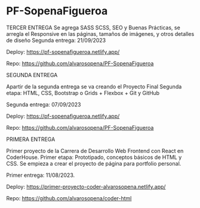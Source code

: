 # PF-SopenaFigueroa

TERCER ENTREGA
Se agrega SASS SCSS, SEO y Buenas Prácticas, se arregla el Responsive en las páginas, tamaños de imágenes, y otros detalles de diseño
Segunda entrega: 21/09/2023

Deploy: https://pf-sopenafigueroa.netlify.app/

Repo: https://github.com/alvarosopena/PF-SopenaFigueroa

SEGUNDA ENTREGA 

Apartir de la segunda entrega se va creando el Proyecto Final 
Segunda etapa: HTML, CSS, Bootstrap o Grids + Flexbox + Git y GitHub

Segunda entrega: 07/09/2023

Deploy: https://pf-sopenafigueroa.netlify.app/

Repo: https://github.com/alvarosopena/PF-SopenaFigueroa

PRIMERA ENTREGA 

Primer proyecto de la Carrera de Desarrollo Web Frontend con React en CoderHouse. 
Primer etapa: Prototipado, conceptos básicos de HTML y CSS. Se empieza a crear el proyecto de página para portfolio personal. 

Primer entrega: 11/08/2023. 

Deploy: https://primer-proyecto-coder-alvarosopena.netlify.app/ 

Repo: https://github.com/alvarosopena/coder-html


